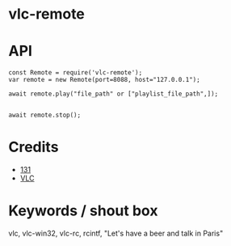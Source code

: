 # vlc-remote

# API

```
const Remote = require('vlc-remote');
var remote = new Remote(port=8088, host="127.0.0.1");

await remote.play("file_path" or ["playlist_file_path",]);


await remote.stop();
```


# Credits
* [131](https://github.com/131)
* [VLC](http://videolan.org)


# Keywords / shout box
vlc, vlc-win32, vlc-rc, rcintf, "Let's have a beer and talk in Paris"





